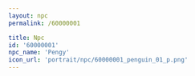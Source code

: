 ```yaml
---
layout: npc
permalink: /60000001

title: Npc
id: '60000001'
npc_name: 'Pengy'
icon_url: 'portrait/npc/60000001_penguin_01_p.png'
---
```

